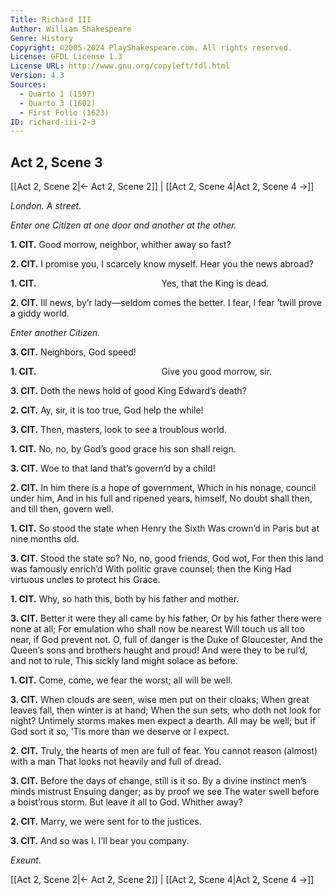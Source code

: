 ```yaml
---
Title: Richard III
Author: William Shakespeare
Genre: History
Copyright: ©2005-2024 PlayShakespeare.com. All rights reserved.
License: GFDL License 1.3
License URL: http://www.gnu.org/copyleft/fdl.html
Version: 4.3
Sources:
  - Quarto 1 (1597)
  - Quarto 3 (1602)
  - First Folio (1623)
ID: richard-iii-2-3
---
```


## Act 2, Scene 3
[[Act 2, Scene 2|← Act 2, Scene 2]] | [[Act 2, Scene 4|Act 2, Scene 4 →]]

*London. A street.*

*Enter one Citizen at one door and another at the other.*

**1. CIT.**
Good morrow, neighbor, whither away so fast?

**2. CIT.**
I promise you, I scarcely know myself.
Hear you the news abroad?

**1. CIT.**
              Yes, that the King is dead.

**2. CIT.**
Ill news, by’r lady—seldom comes the better.
I fear, I fear ’twill prove a giddy world.

*Enter another Citizen.*

**3. CIT.**
Neighbors, God speed!

**1. CIT.**
              Give you good morrow, sir.

**3. CIT.**
Doth the news hold of good King Edward’s death?

**2. CIT.**
Ay, sir, it is too true, God help the while!

**3. CIT.**
Then, masters, look to see a troublous world.

**1. CIT.**
No, no, by God’s good grace his son shall reign.

**3. CIT.**
Woe to that land that’s govern’d by a child!

**2. CIT.**
In him there is a hope of government,
Which in his nonage, council under him,
And in his full and ripened years, himself,
No doubt shall then, and till then, govern well.

**1. CIT.**
So stood the state when Henry the Sixth
Was crown’d in Paris but at nine months old.

**3. CIT.**
Stood the state so? No, no, good friends, God wot,
For then this land was famously enrich’d
With politic grave counsel; then the King
Had virtuous uncles to protect his Grace.

**1. CIT.**
Why, so hath this, both by his father and mother.

**3. CIT.**
Better it were they all came by his father,
Or by his father there were none at all;
For emulation who shall now be nearest
Will touch us all too near, if God prevent not.
O, full of danger is the Duke of Gloucester,
And the Queen’s sons and brothers haught and proud!
And were they to be rul’d, and not to rule,
This sickly land might solace as before.

**1. CIT.**
Come, come, we fear the worst; all will be well.

**3. CIT.**
When clouds are seen, wise men put on their cloaks;
When great leaves fall, then winter is at hand;
When the sun sets, who doth not look for night?
Untimely storms makes men expect a dearth.
All may be well; but if God sort it so,
’Tis more than we deserve or I expect.

**2. CIT.**
Truly, the hearts of men are full of fear.
You cannot reason (almost) with a man
That looks not heavily and full of dread.

**3. CIT.**
Before the days of change, still is it so.
By a divine instinct men’s minds mistrust
Ensuing danger; as by proof we see
The water swell before a boist’rous storm.
But leave it all to God. Whither away?

**2. CIT.**
Marry, we were sent for to the justices.

**3. CIT.**
And so was I. I’ll bear you company.

*Exeunt.*

[[Act 2, Scene 2|← Act 2, Scene 2]] | [[Act 2, Scene 4|Act 2, Scene 4 →]]